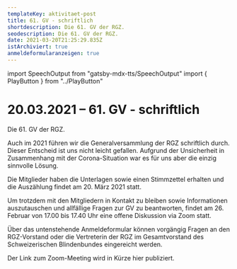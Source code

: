 ```yaml
---
templateKey: aktivitaet-post
title: 61. GV - schriftlich
shortdescription: Die 61. GV der RGZ.
seodescription: Die 61. GV der RGZ.
date: 2021-03-20T21:25:29.835Z
istArchiviert: true
anmeldeformularanzeigen: true
---
```

import SpeechOutput from "gatsby-mdx-tts/SpeechOutput"
import { PlayButton } from "../PlayButton"

<SpeechOutput id="aktivitaet-gv-61" customPlayButton={PlayButton}>

# 20.03.2021 – 61. GV - schriftlich

Die 61. GV der RGZ.

Auch im 2021 führen wir die Generalversammlung der RGZ schriftlich durch. Dieser Entscheid ist uns nicht leicht gefallen. Aufgrund der Unsicherheit in Zusammenhang mit der Corona-Situation war es für uns aber die einzig sinnvolle Lösung. 

Die Mitglieder haben die Unterlagen sowie einen Stimmzettel erhalten und die Auszählung findet am 20. März 2021 statt. 

Um trotzdem mit den Mitgliedern in Kontakt zu bleiben sowie Informationen auszutauschen und allfällige Fragen zur GV zu beantworten, findet am 26. Februar von 17.00 bis 17.40 Uhr eine offene Diskussion via Zoom statt. 

Über das untenstehende Anmeldeformular können vorgängig Fragen an den RGZ-Vorstand oder die Vertreterin der RGZ im Gesamtvorstand des Schweizerischen Blindenbundes eingereicht werden. 

Der Link zum Zoom-Meeting wird in Kürze hier publiziert. 

</SpeechOutput>